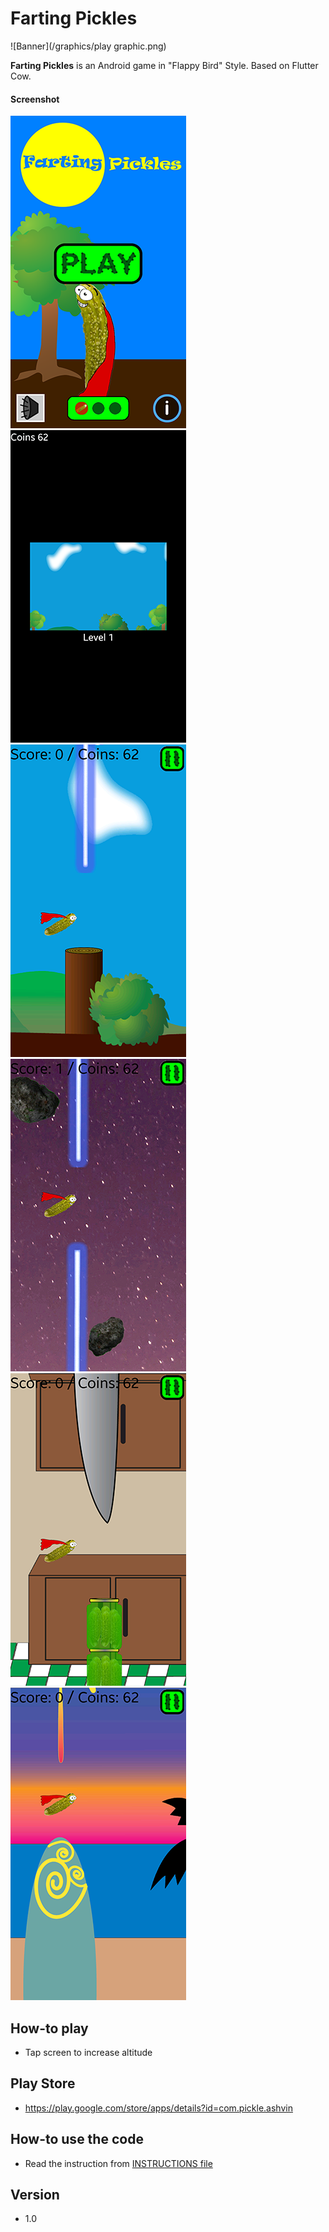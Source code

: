 Farting Pickles
======
![Banner](/graphics/play graphic.png)

**Farting Pickles** is an Android game in "Flappy Bird" Style. Based on Flutter Cow.


#### Screenshot
![Splashscreen Farting Pickles](/graphics/screenshots/Screenshot_1.png) ![Sceenshot Farting Pickles](/graphics/screenshots/Screenshot_2.png) ![Sceenshot Farting Pickles](/graphics/screenshots/Screenshot_3.png) ![Sceenshot Farting Pickles](/graphics/screenshots/Screenshot_4.png) ![Sceenshot Farting Pickles](/graphics/screenshots/Screenshot_5.png) ![Sceenshot Farting Pickles](/graphics/screenshots/Screenshot_6.png)


## How-to play
* Tap screen to increase altitude

## Play Store
* https://play.google.com/store/apps/details?id=com.pickle.ashvin

## How-to use the code
* Read the instruction from [INSTRUCTIONS file](/INSTRUCTIONS.md)

## Version 
* 1.0
